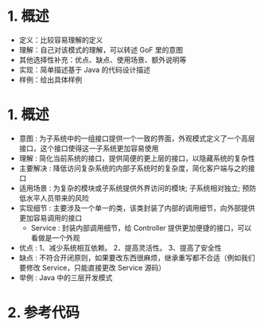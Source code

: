 

# 1. 概述

- 定义：比较容易理解的定义
- 理解：自己对该模式的理解，可以转述 GoF 里的意图
- 其他选择性补充：优点、缺点、使用场景、额外说明等
- 实现：简单描述基于 Java 的代码设计描述
- 样例：给出具体样例




# 1. 概述

- 意图 : 为子系统中的一组接口提供一个一致的界面，外观模式定义了一个高层接口，这个接口使得这一子系统更加容易使用
- 理解 : 简化当前系统的接口，提供简便的更上层的接口，以隐藏系统的复杂性
- 主要解决 : 降低访问复杂系统的内部子系统时的复杂度，简化客户端与之的接口
- 适用场景 : 为复杂的模块或子系统提供外界访问的模块; 子系统相对独立; 预防低水平人员带来的风险
- 实现细节 : 主要涉及一个单一的类，该类封装了内部的调用细节，向外部提供更加容易调用的接口
    - Service : 封装内部调用细节，给 Controller 提供更加便捷的接口，可以看做是一个外观
- 优点 : 1、减少系统相互依赖。 2、提高灵活性。 3、提高了安全性
- 缺点 : 不符合开闭原则，如果要改东西很麻烦，继承重写都不合适（例如我们要修改 Service，只能直接更改 Service 源码）
- 举例 : Java 中的三层开发模式

# 2. 参考代码


